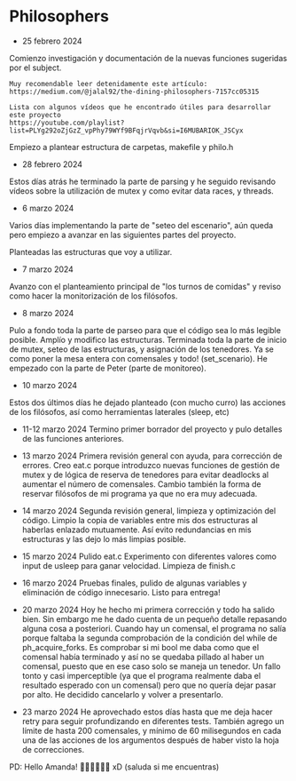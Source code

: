 # Philosophers

- 25 febrero 2024

Comienzo investigación y documentación de la nuevas funciones sugeridas por el subject.

	Muy recomendable leer detenidamente este artículo:
	https://medium.com/@jalal92/the-dining-philosophers-7157cc05315

	Lista con algunos vídeos que he encontrado útiles para desarrollar este proyecto
	https://youtube.com/playlist?list=PLYg292oZjGzZ_vpPhy79WYf9BFqjrVqvb&si=I6MUBARIOK_JSCyx

Empiezo a plantear estructura de carpetas, makefile y philo.h

- 28 febrero 2024

Estos días atrás he terminado la parte de parsing y he seguido revisando vídeos sobre la utilización de mutex y como evitar data races, y threads.

- 6 marzo 2024

Varios días implementando la parte de "seteo del escenario", aún queda pero empiezo a avanzar en las siguientes partes del proyecto.

Planteadas las estructuras que voy a utilizar.

- 7 marzo 2024

Avanzo con el planteamiento principal de "los turnos de comidas" y reviso como hacer la monitorización de los filósofos.

- 8 marzo 2024

Pulo a fondo toda la parte de parseo para que el código sea lo más legible posible.
Amplío y modifico las estructuras.
Terminada toda la parte de inicio de mutex, seteo de las estructuras, y asignación de los tenedores. Ya se como poner la mesa entera con comensales y todo! (set_scenario).
He empezado con la parte de Peter (parte de monitoreo).

- 10 marzo 2024

Estos dos últimos días he dejado planteado (con mucho curro) las acciones de los filósofos, así como herramientas laterales (sleep, etc)


- 11-12 marzo 2024
Termino primer borrador del proyecto y pulo detalles de las funciones anteriores.

- 13 marzo 2024
Primera revisión general con ayuda, para corrección de errores.
Creo eat.c porque introduzco nuevas funciones de gestión de mutex y de lógica de reserva de tenedores para evitar deadlocks al aumentar el número de comensales.
Cambio también la forma de reservar filósofos de mi programa ya que no era muy adecuada.

- 14 marzo 2024
Segunda revisión general, limpieza y optimización del código.
Limpio la copia de variables entre mis dos estructuras al haberlas enlazado mutuamente.
Así evito redundancias en mis estructuras y las dejo lo más limpias posible.

- 15 marzo 2024
Pulido eat.c
Experimento con diferentes valores como input de usleep para ganar velocidad.
Limpieza de finish.c

- 16 marzo 2024
Pruebas finales, pulido de algunas variables y eliminación de código innecesario.
Listo para entrega!

- 20 marzo 2024
Hoy he hecho mi primera corrección y todo ha salido bien.
Sin embargo me he dado cuenta de un pequeño detalle repasando alguna cosa a posteriori.
Cuando hay un comensal, el programa no salía porque faltaba la segunda comprobación de la condición del while de ph_acquire_forks.
Es comprobar si mi bool me daba como que el comensal había terminado y así no se quedaba pillado al haber un comensal, puesto que en ese caso solo se maneja un tenedor. Un fallo tonto y casi imperceptible (ya que el programa realmente daba el resultado esperado con un comensal) pero que no quería dejar pasar por alto.
He decidido cancelarlo y volver a presentarlo.

- 23 marzo 2024
He aprovechado estos días hasta que me deja hacer retry para seguir profundizando en diferentes tests. 
También agrego un límite de hasta 200 comensales, y mínimo de 60 milisegundos en cada una de las acciones de los argumentos después de haber visto la hoja de correcciones.





PD: Hello Amanda! 🖖🏻🖖🏻🖖🏻 xD
(saluda si me encuentras) 
